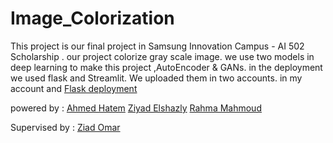 # Image_Colorization
This project is our final project in Samsung Innovation Campus - AI 502 Scholarship . our project colorize gray scale image.
we use two models in deep learning to make this project ,AutoEncoder & GANs.
in the deployment we used flask and Streamlit. We uploaded them in two accounts.
in my account and [Flask deployment](https://github.com/Rahma712/dl)

powered by :
[Ahmed Hatem](https://www.linkedin.com/in/ahmed-hatem-aboelkhair-564447214/)
[Ziyad Elshazly](https://www.linkedin.com/in/ziyad-elshazly-a2894b205/)
[Rahma Mahmoud](https://www.linkedin.com/in/rahma-mahmoud-007784202/)

Supervised by :
[Ziad Omar](https://www.linkedin.com/in/zead-o-yousef-7baa601bb/)


